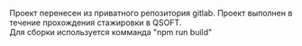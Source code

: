 Проект перенесен из приватного репозитория gitlab. Проект выполнен в течение прохождения стажировки в QSOFT. <br>
Для сборки используется комманда "npm run build"
